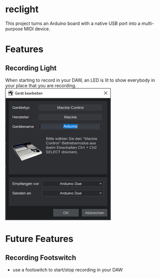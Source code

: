 # reclight
This project turns an Arduino board with a native USB port into a multi-purpose MIDI device.


# Features
## Recording Light
When starting to record in your DAW, an LED is lit to show everybody in your place that you are recording.
![Studio One Screenshot](https://github.com/michael-wahler/reclight/blob/master/doc/Studio%20One%20Arduino%201.png "Screenshot from Presonus Studio One")


# Future Features
## Recording Footswitch
- use a footswitch to start/stop recording in your DAW